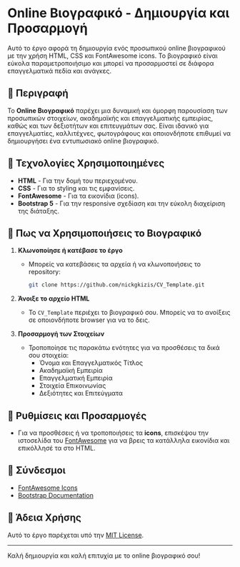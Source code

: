 # Online Βιογραφικό - Δημιουργία και Προσαρμογή

Αυτό το έργο αφορά τη δημιουργία ενός προσωπικού online βιογραφικού με την χρήση HTML, CSS και FontAwesome icons. Το βιογραφικό είναι εύκολα παραμετροποιήσιμο και μπορεί να προσαρμοστεί σε διάφορα επαγγελματικά πεδία και ανάγκες.

## 📌 Περιγραφή

Το **Online Βιογραφικό** παρέχει μια δυναμική και όμορφη παρουσίαση των προσωπικών στοιχείων, ακαδημαϊκής και επαγγελματικής εμπειρίας, καθώς και των δεξιοτήτων και επιτευγμάτων σας. Είναι ιδανικό για επαγγελματίες, καλλιτέχνες, φωτογράφους και οποιονδήποτε επιθυμεί να δημιουργήσει ένα εντυπωσιακό online βιογραφικό.

## 🚀 Τεχνολογίες Χρησιμοποιημένες

- **HTML** - Για την δομή του περιεχομένου.
- **CSS** - Για το styling και τις εμφανίσεις.
- **FontAwesome** - Για τα εικονίδια (icons).
- **Bootstrap 5** - Για την responsive σχεδίαση και την εύκολη διαχείριση της διάταξης.

## 🧰 Πως να Χρησιμοποιήσεις το Βιογραφικό

1. **Κλωνοποίησε ή κατέβασε το έργο**
   - Μπορείς να κατεβάσεις τα αρχεία ή να κλωνοποιήσεις το repository:
     ```bash
     git clone https://github.com/nickgkizis/CV_Template.git
     ```

2. **Άνοιξε το αρχείο HTML**
   - Το `CV_Template` περιέχει το βιογραφικό σου. Μπορείς να το ανοίξεις σε οποιονδήποτε browser για να το δεις.

3. **Προσαρμογή των Στοιχείων**
   - Τροποποίησε τις παρακάτω ενότητες για να προσθέσεις τα δικά σου στοιχεία:
     - Όνομα και Επαγγελματικός Τίτλος
     - Ακαδημαϊκή Εμπειρία
     - Επαγγελματική Εμπειρία
     - Στοιχεία Επικοινωνίας
     - Δεξιότητες και Επιτεύγματα

## 🔧 Ρυθμίσεις και Προσαρμογές

- Για να προσθέσεις ή να τροποποιήσεις τα **icons**, επισκέψου την ιστοσελίδα του [FontAwesome](https://fontawesome.com/) για να βρεις τα κατάλληλα εικονίδια και επικόλλησέ τα στο HTML.

## 🔗 Σύνδεσμοι

- [FontAwesome Icons](https://fontawesome.com/)
- [Bootstrap Documentation](https://getbootstrap.com/docs/5.3/getting-started/introduction/)

## 📝 Άδεια Χρήσης

Αυτό το έργο παρέχεται υπό την [MIT License](LICENSE).

---

Καλή δημιουργία και καλή επιτυχία με το online βιογραφικό σου!
